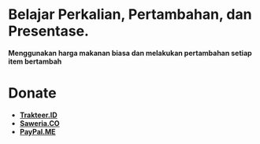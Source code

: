 # Belajar Perkalian, Pertambahan, dan Presentase.
**Menggunakan harga makanan biasa dan melakukan pertambahan setiap item bertambah**

# Donate

- **[Trakteer.ID](https://trakteer.id/hans-putera)**
- **[Saweria.CO](https://saweria.co/hanifdwyputra)**
- **[PayPal.ME](https://paypal.me/hanifdwypoetra)**